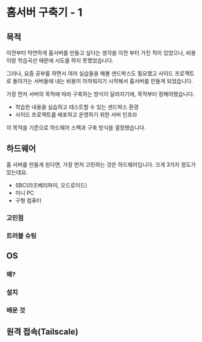 # 홈서버 구축기 - 1

## 목적

이전부터 막연하게 홈서버를 만들고 싶다는 생각을 이전 부터 가진 적이 있었으나, 비용이랑 학습곡선 때문에 시도를 하지 못했었습니다.

그러나, 요즘 공부를 하면서 여러 실습들을 해볼 샌드박스도 필요했고 사이드 프로젝트로 돌아가는 서버들에 내는 비용이 아까워지기 시작해서 홈서버를 만들게 되었습니다.

가장 먼저 서버의 목적에 따라 구축하는 방식이 달라지기에, 목적부터 정해야했습니다.

- 학습한 내용을 실습하고 테스트할 수 있는 샌드박스 환경
- 사이드 프로젝트를 배포하고 운영하기 위한 서버 인프라

이 목적을 기준으로 하드웨어 스펙과 구축 방식을 결정했습니다.

## 하드웨어

홈 서버를 만들게 된다면, 가장 먼저 고민하는 것은 하드웨어입니다. 크게 3가지 정도가 있는데요.

- SBC(라즈베리파이, 오드로이드)
- 미니 PC
- 구형 컴퓨터

### 고민점

### 트러블 슈팅

## OS

### 왜?

### 설치

### 배운 것

## 원격 접속(Tailscale)